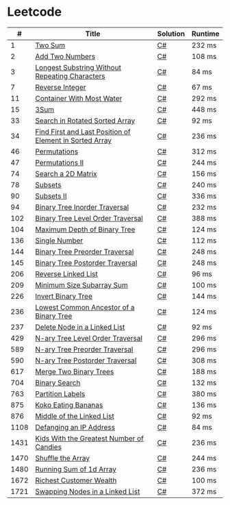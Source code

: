 # Leetcode

| # | Title | Solution | Runtime |
|---| ----- | -------- | ------- |
|1|[ Two Sum](https://leetcode.com/problems/two-sum/)|[C#](./solutions/1.%20Two%20Sum.cs)|232 ms|
|2|[ Add Two Numbers](https://leetcode.com/problems/add-two-numbers/)|[C#](./solutions/2.%20Add%20Two%20Numbers.cs)|108 ms|
|3|[ Longest Substring Without Repeating Characters](https://leetcode.com/problems/longest-substring-without-repeating-characters/)|[C#](./solutions/3.%20Longest%20Substring%20Without%20Repeating%20Characters.cs)|84 ms|
|7|[ Reverse Integer](https://leetcode.com/problems/reverse-integer/)|[C#](./solutions/7.%20Reverse%20Integer.cs)|67 ms|
|11|[ Container With Most Water](https://leetcode.com/problems/container-with-most-water/)|[C#](./solutions/11.%20Container%20With%20Most%20Water.cs)|292 ms|
|15|[ 3Sum](https://leetcode.com/problems/3sum/)|[C#](./solutions/15.%203Sum.cs)|448 ms|
|33|[ Search in Rotated Sorted Array](https://leetcode.com/problems/search-in-rotated-sorted-array/)|[C#](./solutions/33.%20Search%20in%20Rotated%20Sorted%20Array.cs)|92 ms|
|34|[ Find First and Last Position of Element in Sorted Array](https://leetcode.com/problems/find-first-and-last-position-of-element-in-sorted-array/)|[C#](./solutions/34.%20Find%20First%20and%20Last%20Position%20of%20Element%20in%20Sorted%20Array.cs)|236 ms|
|46|[ Permutations](https://leetcode.com/problems/permutations/)|[C#](./solutions/46.%20Permutations.cs)|312 ms|
|47|[ Permutations II](https://leetcode.com/problems/permutations-ii/)|[C#](./solutions/47.%20Permutations%20II.cs)|244 ms|
|74|[ Search a 2D Matrix](https://leetcode.com/problems/search-a-2d-matrix/)|[C#](./solutions/74.%20Search%20a%202D%20Matrix.cs)|156 ms|
|78|[ Subsets](https://leetcode.com/problems/subsets/)|[C#](./solutions/78.%20Subsets.cs)|240 ms|
|90|[ Subsets II](https://leetcode.com/problems/subsets-ii/)|[C#](./solutions/90.%20Subsets%20II.cs)|336 ms|
|94|[ Binary Tree Inorder Traversal](https://leetcode.com/problems/binary-tree-inorder-traversal/)|[C#](./solutions/94.%20Binary%20Tree%20Inorder%20Traversal.cs)|232 ms|
|102|[ Binary Tree Level Order Traversal](https://leetcode.com/problems/binary-tree-level-order-traversal/)|[C#](./solutions/102.%20Binary%20Tree%20Level%20Order%20Traversal.cs)|388 ms|
|104|[ Maximum Depth of Binary Tree](https://leetcode.com/problems/maximum-depth-of-binary-tree/)|[C#](./solutions/104.%20Maximum%20Depth%20of%20Binary%20Tree.cs)|124 ms|
|136|[ Single Number](https://leetcode.com/problems/single-number/)|[C#](./solutions/136.%20Single%20Number.cs)|112 ms|
|144|[ Binary Tree Preorder Traversal](https://leetcode.com/problems/binary-tree-preorder-traversal/)|[C#](./solutions/144.%20Binary%20Tree%20Preorder%20Traversal.cs)|248 ms|
|145|[ Binary Tree Postorder Traversal](https://leetcode.com/problems/binary-tree-postorder-traversal/)|[C#](./solutions/145.%20Binary%20Tree%20Postorder%20Traversal.cs)|248 ms|
|206|[ Reverse Linked List](https://leetcode.com/problems/reverse-linked-list/)|[C#](./solutions/206.%20Reverse%20Linked%20List.cs)|96 ms|
|209|[ Minimum Size Subarray Sum](https://leetcode.com/problems/minimum-size-subarray-sum/)|[C#](./solutions/209.%20Minimum%20Size%20Subarray%20Sum.cs)|100 ms|
|226|[ Invert Binary Tree](https://leetcode.com/problems/invert-binary-tree/)|[C#](./solutions/226.%20Invert%20Binary%20Tree.cs)|144 ms|
|236|[ Lowest Common Ancestor of a Binary Tree](https://leetcode.com/problems/lowest-common-ancestor-of-a-binary-tree/)|[C#](./solutions/236.%20Lowest%20Common%20Ancestor%20of%20a%20Binary%20Tree.cs)|124 ms|
|237|[ Delete Node in a Linked List](https://leetcode.com/problems/delete-node-in-a-linked-list/)|[C#](./solutions/237.%20Delete%20Node%20in%20a%20Linked%20List.cs)|92 ms|
|429|[ N-ary Tree Level Order Traversal](https://leetcode.com/problems/n-ary-tree-level-order-traversal/)|[C#](./solutions/429.%20N-ary%20Tree%20Level%20Order%20Traversal.cs)|296 ms|
|589|[ N-ary Tree Preorder Traversal](https://leetcode.com/problems/n-ary-tree-preorder-traversal/)|[C#](./solutions/589.%20N-ary%20Tree%20Preorder%20Traversal.cs)|296 ms|
|590|[ N-ary Tree Postorder Traversal](https://leetcode.com/problems/n-ary-tree-postorder-traversal/)|[C#](./solutions/590.%20N-ary%20Tree%20Postorder%20Traversal.cs)|308 ms|
|617|[ Merge Two Binary Trees](https://leetcode.com/problems/merge-two-binary-trees/)|[C#](./solutions/617.%20Merge%20Two%20Binary%20Trees.cs)|188 ms|
|704|[ Binary Search](https://leetcode.com/problems/binary-search/)|[C#](./solutions/704.%20Binary%20Search.cs)|132 ms|
|763|[ Partition Labels](https://leetcode.com/problems/partition-labels/)|[C#](./solutions/763.%20Partition%20Labels.cs)|380 ms|
|875|[ Koko Eating Bananas](https://leetcode.com/problems/koko-eating-bananas/)|[C#](./solutions/875.%20Koko%20Eating%20Bananas.cs)|136 ms|
|876|[ Middle of the Linked List](https://leetcode.com/problems/middle-of-the-linked-list/)|[C#](./solutions/876.%20Middle%20of%20the%20Linked%20List.cs)|92 ms|
|1108|[ Defanging an IP Address](https://leetcode.com/problems/defanging-an-ip-address/)|[C#](./solutions/1108.%20Defanging%20an%20IP%20Address.cs)|84 ms|
|1431|[ Kids With the Greatest Number of Candies](https://leetcode.com/problems/kids-with-the-greatest-number-of-candies/)|[C#](./solutions/1431.%20Kids%20With%20the%20Greatest%20Number%20of%20Candies.cs)|236 ms|
|1470|[ Shuffle the Array](https://leetcode.com/problems/shuffle-the-array/)|[C#](./solutions/1470.%20Shuffle%20the%20Array.cs)|244 ms|
|1480|[ Running Sum of 1d Array](https://leetcode.com/problems/running-sum-of-1d-array/)|[C#](./solutions/1480.%20Running%20Sum%20of%201d%20Array.cs)|236 ms|
|1672|[ Richest Customer Wealth](https://leetcode.com/problems/richest-customer-wealth/)|[C#](./solutions/1672.%20Richest%20Customer%20Wealth.cs)|100 ms|
|1721|[ Swapping Nodes in a Linked List](https://leetcode.com/problems/swapping-nodes-in-a-linked-list/)|[C#](./solutions/1721.%20Swapping%20Nodes%20in%20a%20Linked%20List.cs)|372 ms|
